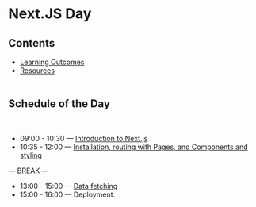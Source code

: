 # Next.JS Day

## Contents

- [Learning Outcomes](./learning-outcomes.md)
- [Resources](./resources.md)
<br /> <br />

## Schedule of the Day
<br />

- 09:00 - 10:30 — [Introduction to Next.js](https://github.com/Rawan96/next-js/blob/master/README.md)
- 10:35 - 12:00 — [Installation, routing with Pages, and Components and styling](https://github.com/rehabas/next-js-router)

— BREAK —

- 13:00 - 15:00 — [Data fetching](https://github.com/LinaYahya/data-fetching)
- 15:00 - 16:00 — Deployment.

